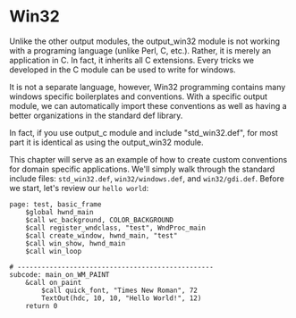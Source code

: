# Win32

Unlike the other output modules, the output_win32 module is not working with a programing language (unlike Perl, C, etc.). Rather, it is merely an application in C. In fact, it inherits all C extensions. Every tricks we developed in the C module can be used to write for windows. 

It is not a separate language, however, Win32 programming contains many windows specific boilerplates and conventions. With a specific output module, we can automatically import these conventions as well as having a better organizations in the standard def library. 

In fact, if you use output_c module and include "std_win32.def", for most part it is identical as using the output_win32 module.

This chapter will serve as an example of how to create custom conventions for domain specific applications. We'll simply walk through the standard include files: `std_win32.def`, `win32/windows.def`, and `win32/gdi.def`. Before we start, let's review our `hello world`:

```
page: test, basic_frame
    $global hwnd_main
    $call wc_background, COLOR_BACKGROUND
    $call register_wndclass, "test", WndProc_main
    $call create_window, hwnd_main, "test"
    $call win_show, hwnd_main
    $call win_loop

# -------------------------------------------------
subcode: main_on_WM_PAINT
    &call on_paint
        $call quick_font, "Times New Roman", 72
        TextOut(hdc, 10, 10, "Hello World!", 12)
    return 0
```
